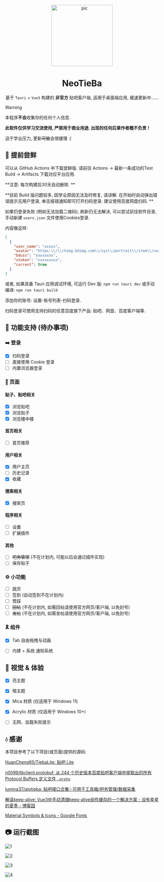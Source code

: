 <p align="center">
<img height="200" width="200" src="./app-icon.png" alt="pic"/>
</p>
<div align="center">


# NeoTieBa

基于 `Tauri` + `Vue3` 构建的 **非官方** 贴吧客户端, 适用于桌面端应用, 缓速更新中……

</div>

> [!warning]
>
> 本程序**不会**收集你的任何个人信息. 
>
> **此软件仅供学习交流使用, 严禁用于商业用途. 出现的任何后果作者概不负责！**
>
> 迫于学业压力, 更新~~可能~~会很缓慢 :(



## 🐛 提前尝鲜

可以从 GitHub Actions 中下载尝鲜版. 请前往 Actions → 最新一条成功的Test Build → Artifacts 下载对应平台应用. 

**注意: 每次构建后30天自动删除. **

**目前 Build 版问题较多, 因学业原因无法及时修复, 请谅解. 在开始时自动弹出错误提示无用户登录, 单击报错通知即可打开扫码登录. 建议使用百度网盘扫码. **

如果仍登录失败 (例如无法加载二维码), 刷新仍无法解决, 可以尝试前往软件目录, 手动新建 `users.json` 文件使用Cookies登录. 

内容像这样: 

```json
[
  {
    "user_name": "xxxxx",
    "avatar": "https:\\/\\/himg.bdimg.com\\/sys\\/portrait\\/item\\/xxxxxxx.jpg",
    "bduss": "xxxxxxxx",
    "stoken": "xxxxxxxxx",
    "current": true
  }
]
```

或者, 如果具备 Tauri 应用调试环境, 可运行 Dev 版: `npm run tauri dev` 或手动编译:  `npm run tauri build`

添加你的账号: 设置-账号列表-扫码登录. 

扫码登录可使用支持扫码的任意百度旗下产品: 贴吧、网盘、百度客户端等. 



## 🚀 功能支持 (待办事项)

### ➡️ 登录

- [x] 扫码登录
- [ ] 直接使用 Cookie 登录
- [ ] 内置浏览器登录

### 📄 页面

#### 贴子、贴吧相关

- [x] 浏览贴吧
- [x] 浏览贴子
- [x] 浏览楼中楼

#### 首页相关

- [ ] 首页推荐

#### 用户相关

- [x] 用户主页
- [ ] 历史记录
- [x] 收藏

#### 搜索相关

- [x] 搜索页

#### 程序相关

- [ ] 设置
- [ ] 扩展插件

#### 其他

- [ ] ~~吧务管理~~ (不在计划内, 可能以后会通过插件实现)
- [ ] 保存贴子

### ⚙ 小功能

- [ ] 跳页
- [ ] 签到 (自动签到不在计划内)
- [ ] 赞踩
- [ ] ~~回帖~~ (不在计划内, 如需回帖请使用官方网页/客户端, 以免封号)
- [ ] ~~发帖~~ (不在计划内, 如需发帖请使用官方网页/客户端, 以免封号)

### 🎗️ 组件

- [x] Tab 自由拖拽与动画
- [ ] 内建 + 系统 通知系统



## 👀 视觉 & 体验

- [x] 亮主题
- [x] 暗主题
- [x] Mica 材质 (仅适用于 Windows 11)
- [x] Acrylic 材质 (仅适用于 Windows 10+)
- [ ] 无网、加载失败提示



## 💧 感谢

本项目参考了以下项目(或页面)提供的源码: 

[HuanCheng65/TiebaLite: 贴吧 Lite](https://github.com/HuanCheng65/TiebaLite)

[n0099/tbclient.protobuf: 从 244 个历史版本百度贴吧客户端中提取出的所有 Protocol Buffers 定义文件 `.proto`](https://github.com/n0099/tbclient.protobuf)

[lumina37/aiotieba: 贴吧接口合集✨可用于工具箱/吧务管理/数据采集](https://github.com/lumina37/aiotieba)

[解读keep-alive: Vue3中手动清理keep-alive组件缓存的一个解决方案 - 没有星星的夏季 - 博客园](https://www.cnblogs.com/shanfeng1000/p/16692266.html)

[Material Symbols & Icons - Google Fonts](https://fonts.google.com/icons)



## 📷 运行截图

![1](./assets/1.png)

![2](./assets/2.png)

![3](./assets/3.png)

![4](./assets/4.png)
